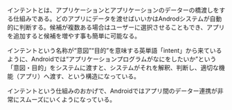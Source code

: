 インテントとは、アプリケーションとアプリケーションのデーターの橋渡しをする仕組みである。どのアプリにデータを渡せばいいかはAndrodシステムが自動的に判断する。候補が複数ある場合はユーザーに選択させることもでき、アプリを追加すると候補を増やす事も簡単に可能なる。

インテントという名称が“意図”“目的”を意味する英単語「intent」から来ているように、Androidでは“アプリケーションプログラムがなにをしたいか”という「意図・目的」をシステムに渡すと、システムがそれを解釈、判断し、適切な機能（アプリ）へ渡す、という構造になっている。

インテントという仕組みのおかげで、Androidではアプリ間のデーター連携が非常にスムーズにいくようになっている。